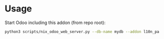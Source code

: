 # Usage

Start Odoo including this addon (from repo root):

```bash
python3 scripts/nix_odoo_web_server.py --db-name mydb --addon l10n_pa
```

